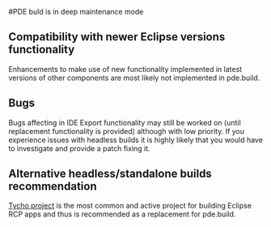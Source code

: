 #PDE buld is in deep maintenance mode

## Compatibility with newer Eclipse versions functionality
Enhancements to make use of new functionality implemented in latest versions of other components are most likely not implemented in pde.build.

## Bugs 
Bugs affecting in IDE Export functionality may still be worked on (until replacement functionality is provided) although with low priority. If you experience issues with headless builds it is highly likely that you would have to investigate and provide a patch fixing it.

## Alternative headless/standalone builds recommendation
[Tycho project](https://github.com/eclipse-tycho/tycho) is the most common and active project for building Eclipse RCP apps and thus is recommended as a replacement for pde.build.

